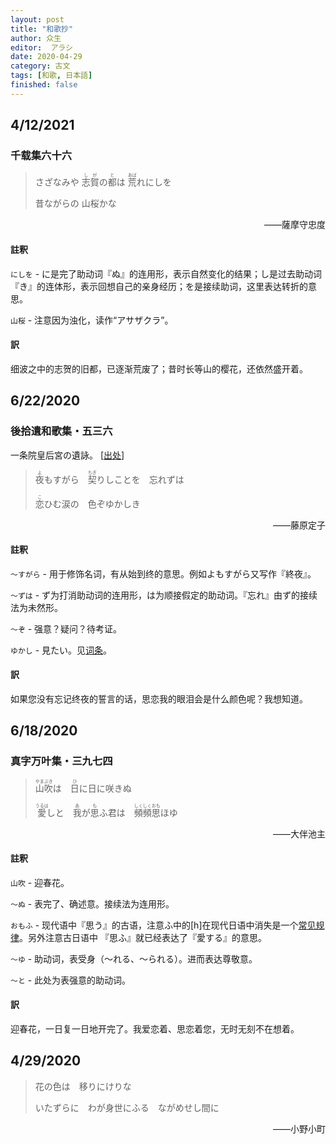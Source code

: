 ```yaml
---
layout: post
title: "和歌抄"
author: 众生
editor:  アラシ
date: 2020-04-29
category: 古文
tags: [和歌, 日本語]
finished: false
---
```


## 4/12/2021

### 千载集六十六

> さざなみや <ruby>志賀<rt>しが</rt></ruby>の<ruby>都<rt>と</rt></ruby>は <ruby>荒<rt>あば</rt></ruby>れにしを
>
> 昔ながらの 山桜かな

<p style="text-align:right">——薩摩守忠度</p>

#### 註釈

`にしを` - に是完了助动词『ぬ』的连用形，表示自然变化的结果；し是过去助动词『き』的连体形，表示回想自己的亲身经历；を是接续助词，这里表达转折的意思。

`山桜` - 注意因为浊化，读作“アサザクラ”。

#### 訳

细波之中的志贺的旧都，已逐渐荒废了；昔时长等山的樱花，还依然盛开着。

## 6/22/2020

### 後拾遺和歌集・五三六

一条院皇后宮の遺詠。 [[出处](http://www.asahi-net.or.jp/~sg2h-ymst/yamatouta/sennin/teisi.html)]

> <ruby>夜<rt>よ</rt></ruby>もすがら　<ruby>契<rt>ちぎ</rt></ruby>りしことを　忘れずは
>
> <ruby>恋<rt>こ</rt></ruby>ひむ涙の　色ぞゆかしき

<p style="text-align:right">——藤原定子</p>

#### 註釈

`〜すがら` - 用于修饰名词，有从始到终的意思。例如よもすがら又写作『終夜』。

`〜ずは` - ず为打消助动词的连用形，は为顺接假定的助动词。『忘れ』由ず的接续法为未然形。

`〜ぞ` - 强意？疑问？待考证。

`ゆかし` - 見たい。见[词条](https://kobun.weblio.jp/content/ゆかし)。

#### 訳

如果您没有忘记终夜的誓言的话，思恋我的眼泪会是什么颜色呢？我想知道。

## 6/18/2020

### 真字万叶集・三九七四

> <ruby>山吹<rt>やまぶき</rt></ruby>は　<ruby>日<rt>ひ</rt></ruby>に日に咲きぬ
>
> <ruby>愛<rt>うるは</rt></ruby>しと　<ruby>我<rt>あ</rt></ruby>が<ruby>思<rt>も</rt></ruby>ふ君は　<ruby>頻頻<rt>しくしく</rt></ruby><ruby>思<rt>おも</rt></ruby>ほゆ

<p style="text-align:right">——大伴池主</p>

#### 註釈

`山吹` - 迎春花。

`〜ぬ` - 表完了、确述意。接续法为连用形。

`おもふ` - 现代语中『思う』的古语，注意ふ中的[h]在现代日语中消失是一个[常见规律](https://en.wikipedia.org/wiki/H-dropping#Historical_/h/-loss)。另外注意古日语中 『思ふ』就已经表达了『愛する』的意思。

`〜ゆ` - 助动词，表受身（〜れる、〜られる）。进而表达尊敬意。

`〜と` - 此处为表强意的助动词。

#### 訳

迎春花，一日复一日地开完了。我爱恋着、思恋着您，无时无刻不在想着。

## 4/29/2020

> 花の色は　移りにけりな
>
> いたずらに　わが身世にふる　ながめせし間に
<p style="text-align:right">——小野小町</p>
